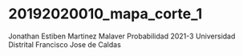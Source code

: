 # 20192020010_mapa_corte_1
Jonathan Estiben Martinez Malaver
Probabilidad
2021-3
Universidad Distrital Francisco Jose de Caldas
